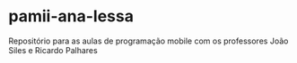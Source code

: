 # pamii-ana-lessa
Repositório para as aulas de programação mobile com os professores João Siles e Ricardo Palhares
